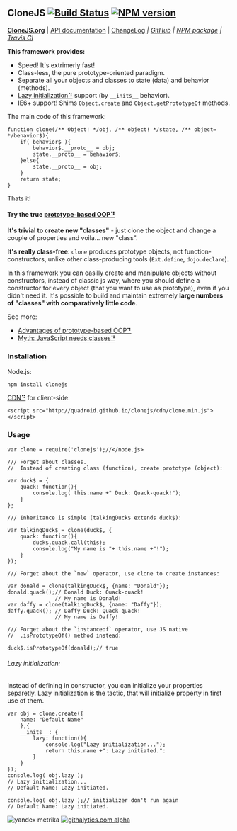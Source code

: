 <!-- HIDDEN: -->
## CloneJS [![Build Status](https://travis-ci.org/quadroid/clonejs.png?branch=master "travis-ci.org")](https://travis-ci.org/quadroid/clonejs) [![NPM version](https://badge.fury.io/js/clonejs.png)](http://badge.fury.io/js/clonejs)
[**CloneJS.org**](http://clonejs.org)
|  [API documentation](http://clonejs.org/symbols/clone.html)
|  [ChangeLog](https://github.com/quadroid/clonejs/blob/master/CHANGELOG.md)
*|  [GitHub](http://github.com/quadroid/clonejs)
|  [NPM package](http://npmjs.org/package/clonejs)
|  [Travis CI](http://travis-ci.org/quadroid/clonejs)*
<!-- /HIDDEN -->
  
**This framework provides:**

* Speed! It's extrimerly fast!
* Class-less, the pure prototype-oriented paradigm.
* Separate all your objects and classes to state (data) and behavior (methods).
* [Lazy initialization⠙][] support (by `__inits__` behavior).
* IE6+ support! Shims `Object.create` and `Object.getPrototypeOf` methods.

[Lazy initialization⠙]: http://en.wikipedia.org/wiki/Lazy_initialization

The main code of this framework:

    function clone(/** Object! */obj, /** object! */state, /** object= */behavior$){
        if( behavior$ ){
            behavior$.__proto__ = obj;
            state.__proto__ = behavior$;
        }else{
            state.__proto__ = obj;
        }
        return state;
    }
Thats it!

#### Try the true [prototype-based OOP⠙](http://en.wikipedia.org/wiki/Prototype-based_programming)

**It's trivial to create new "classes"** - just clone the object and change a couple of properties and voila... new "class".

**It's really class-free**: `clone` produces prototype objects, not function-constructors, unlike other class-producing tools (`Ext.define`, `dojo.declare`).

In this framework you can easilly create and manipulate objects without constructors, instead of classic js way,
where you should define a constructor for every object (that you want to use as prototype), even if you didn't need it.
It's possible to build and maintain extremely **large numbers of "classes" with comparatively little code**.

See more:

- [Advantages of prototype-based OOP⠙](http://programmers.stackexchange.com/questions/110936/what-are-the-advantages-of-prototype-based-oop-over-class-based-oop#answers-header)
- [Myth: JavaScript needs classes⠙](http://www.2ality.com/2011/11/javascript-classes.html)

### Installation

Node.js:

    npm install clonejs

[CDN⠙][] for client-side:

    <script src="http://quadroid.github.io/clonejs/cdn/clone.min.js"></script>

### Usage

    var clone = require('clonejs');//</node.js>
        
    /// Forget about classes.    
    //  Instead of creating class (function), create prototype (object):
    
    var duck$ = {
        quack: function(){
            console.log( this.name +" Duck: Quack-quack!");
        }
    };

    /// Inheritance is simple (talkingDuck$ extends duck$):
    
    var talkingDuck$ = clone(duck$, {
        quack: function(){
            duck$.quack.call(this);
            console.log("My name is "+ this.name +"!");
        }
    });
    
    /// Forget about the `new` operator, use clone to create instances:
    
    var donald = clone(talkingDuck$, {name: "Donald"});
    donald.quack();// Donald Duck: Quack-quack! 
                   // My name is Donald!
    var daffy = clone(talkingDuck$, {name: "Daffy"});
    daffy.quack(); // Daffy Duck: Quack-quack! 
                   // My name is Daffy!

    /// Forget about the `instanceof` operator, use JS native 
    //  .isPrototypeOf() method instead:
    
    duck$.isPrototypeOf(donald);// true


###### Lazy initialization:

Instead of defining in constructor, you can initialize your properties separetly.
Lazy initialization is the tactic, that will initialize property in first use of them.

    var obj = clone.create({
        name: "Default Name"
        },{
        __inits__: {
            lazy: function(){
                console.log("Lazy initialization...");
                return this.name +": Lazy initiated.":
            }
        }
    });
    console.log( obj.lazy );
    // Lazy initialization...
    // Default Name: Lazy initiated.
    
    console.log( obj.lazy );// initializer don't run again
    // Default Name: Lazy initiated.

[Object.create⠙]: https://developer.mozilla.org/en-US/docs/JavaScript/Reference/Global_Objects/Object/create
[Object.defineProperty⠙]: https://developer.mozilla.org/en-US/docs/JavaScript/Reference/Global_Objects/Object/defineProperty
[property descriptors⠙]: http://ejohn.org/blog/ecmascript-5-objects-and-properties/#ig-sh-1

[CDN⠙]: http://code.lancepollard.com/github-as-a-cdn/

<!-- HIDDEN: -->
![yandex metrika](http://mc.yandex.ru/watch/20738752)
[![githalytics.com alpha](https://cruel-carlota.pagodabox.com/3110be9614da5cb337ebd483c187010f "githalytics.com")](http://githalytics.com/quadroid/clonejs)
<!-- /HIDDEN -->
